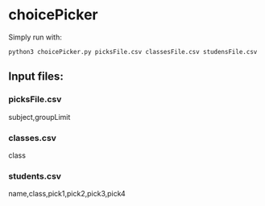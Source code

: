 # choicePicker

Simply run with:
```
python3 choicePicker.py picksFile.csv classesFile.csv studensFile.csv
```

## Input files:
### picksFile.csv
subject,groupLimit
### classes.csv
class
### students.csv
name,class,pick1,pick2,pick3,pick4
